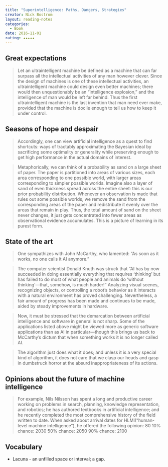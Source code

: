 ```yaml
---
title: "Superintelligence: Paths, Dangers, Strategies"
creator: Nick Bostrom
layout: reading-notes
categories:
  - Book
date: 2016-11-01
rating: ★★★★★
---
```


## Great expectations 
> Let an ultraintelligent machine be defined as a machine that can far surpass all the intellectual activities of any man however clever. Since the design of machines is one of these intellectual activities, an ultraintelligent machine could design even better machines; there would then unquestionably be an “intelligence explosion,” and the intelligence of man would be left far behind. Thus the first ultraintelligent machine is the last invention that man need ever make, provided that the machine is docile enough to tell us how to keep it under control. 
 
## Seasons of hope and despair 
> Accordingly, one can view artificial intelligence as a quest to find shortcuts: ways of tractably approximating the Bayesian ideal by sacrificing some optimality or generality while preserving enough to get high performance in the actual domains of interest. 
 
> Metaphorically, we can think of a probability as sand on a large sheet of paper. The paper is partitioned into areas of various sizes, each area corresponding to one possible world, with larger areas corresponding to simpler possible worlds. Imagine also a layer of sand of even thickness spread across the entire sheet: this is our prior probability distribution. Whenever an observation is made that rules out some possible worlds, we remove the sand from the corresponding areas of the paper and redistribute it evenly over the areas that remain in play. Thus, the total amount of sand on the sheet never changes, it just gets concentrated into fewer areas as observational evidence accumulates. This is a picture of learning in its purest form. 
 
## State of the art 
> One sympathizes with John McCarthy, who lamented: “As soon as it works, no one calls it AI anymore.” 
 
> The computer scientist Donald Knuth was struck that “AI has by now succeeded in doing essentially everything that requires ‘thinking’ but has failed to do most of what people and animals do ‘without thinking’—that, somehow, is much harder!” Analyzing visual scenes, recognizing objects, or controlling a robot’s behavior as it interacts with a natural environment has proved challenging. Nevertheless, a fair amount of progress has been made and continues to be made, aided by steady improvements in hardware. 
 
> Now, it must be stressed that the demarcation between artificial intelligence and software in general is not sharp. Some of the applications listed above might be viewed more as generic software applications than as AI in particular—though this brings us back to McCarthy’s dictum that when something works it is no longer called AI. 
 
> The algorithm just does what it does; and unless it is a very special kind of algorithm, it does not care that we clasp our heads and gasp in dumbstruck horror at the absurd inappropriateness of its actions. 
 
## Opinions about the future of machine intelligence 
> For example, Nils Nilsson has spent a long and productive career working on problems in search, planning, knowledge representation, and robotics; he has authored textbooks in artificial intelligence; and he recently completed the most comprehensive history of the field written to date. When asked about arrival dates for HLMI(“human-level machine intelligence”), he offered the following opinion: 80 10% chance: 2030 50% chance: 2050 90% chance: 2100 
 
## Vocabulary

- Lacuna - an unfilled space or interval; a gap.